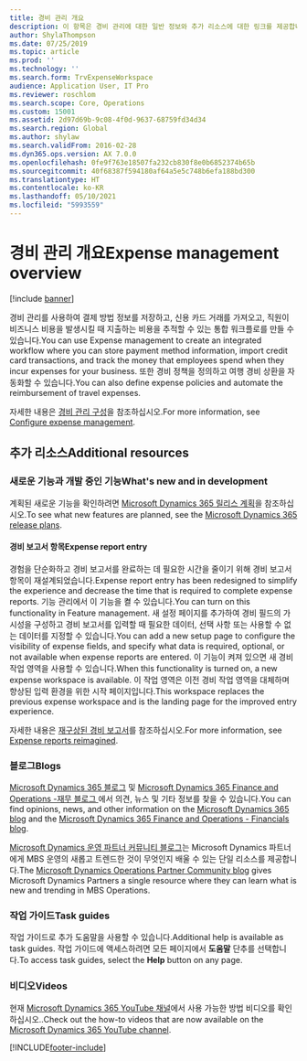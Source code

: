 ```yaml
---
title: 경비 관리 개요
description: 이 항목은 경비 관리에 대한 일반 정보와 추가 리소스에 대한 링크를 제공합니다. 경비 관리를 사용하여 결제 방법 정보를 저장하고, 신용 카드 거래를 가져오고, 직원이 비즈니스 비용을 발생시킬 때 지출하는 비용을 추적할 수 있는 통합 워크플로를 만들 수 있습니다.
author: ShylaThompson
ms.date: 07/25/2019
ms.topic: article
ms.prod: ''
ms.technology: ''
ms.search.form: TrvExpenseWorkspace
audience: Application User, IT Pro
ms.reviewer: roschlom
ms.search.scope: Core, Operations
ms.custom: 15001
ms.assetid: 2d97d69b-9c08-4f0d-9637-68759fd34d34
ms.search.region: Global
ms.author: shylaw
ms.search.validFrom: 2016-02-28
ms.dyn365.ops.version: AX 7.0.0
ms.openlocfilehash: 0fe9f763e18507fa232cb830f8e0b6852374b65b
ms.sourcegitcommit: 40f68387f594180af64a5e5c748b6efa188bd300
ms.translationtype: HT
ms.contentlocale: ko-KR
ms.lasthandoff: 05/10/2021
ms.locfileid: "5993559"
---
```

# <a name="expense-management-overview"></a><span data-ttu-id="d75b1-104">경비 관리 개요</span><span class="sxs-lookup"><span data-stu-id="d75b1-104">Expense management overview</span></span>

[!include [banner](../includes/banner.md)]

<span data-ttu-id="d75b1-105">경비 관리를 사용하여 결제 방법 정보를 저장하고, 신용 카드 거래를 가져오고, 직원이 비즈니스 비용을 발생시킬 때 지출하는 비용을 추적할 수 있는 통합 워크플로를 만들 수 있습니다.</span><span class="sxs-lookup"><span data-stu-id="d75b1-105">You can use Expense management to create an integrated workflow where you can store payment method information, import credit card transactions, and track the money that employees spend when they incur expenses for your business.</span></span> <span data-ttu-id="d75b1-106">또한 경비 정책을 정의하고 여행 경비 상환을 자동화할 수 있습니다.</span><span class="sxs-lookup"><span data-stu-id="d75b1-106">You can also define expense policies and automate the reimbursement of travel expenses.</span></span>

<span data-ttu-id="d75b1-107">자세한 내용은 [경비 관리 구성](plan-expense-management.md)을 참조하십시오.</span><span class="sxs-lookup"><span data-stu-id="d75b1-107">For more information, see [Configure expense management](plan-expense-management.md).</span></span>

## <a name="additional-resources"></a><span data-ttu-id="d75b1-108">추가 리소스</span><span class="sxs-lookup"><span data-stu-id="d75b1-108">Additional resources</span></span>

### <a name="whats-new-and-in-development"></a><span data-ttu-id="d75b1-109">새로운 기능과 개발 중인 기능</span><span class="sxs-lookup"><span data-stu-id="d75b1-109">What's new and in development</span></span>

<span data-ttu-id="d75b1-110">계획된 새로운 기능을 확인하려면 [Microsoft Dynamics 365 릴리스 계획](/dynamics365/release-plans/)을 참조하십시오.</span><span class="sxs-lookup"><span data-stu-id="d75b1-110">To see what new features are planned, see the [Microsoft Dynamics 365 release plans](/dynamics365/release-plans/).</span></span>

#### <a name="expense-report-entry"></a><span data-ttu-id="d75b1-111">경비 보고서 항목</span><span class="sxs-lookup"><span data-stu-id="d75b1-111">Expense report entry</span></span>

<span data-ttu-id="d75b1-112">경험을 단순화하고 경비 보고서를 완료하는 데 필요한 시간을 줄이기 위해 경비 보고서 항목이 재설계되었습니다.</span><span class="sxs-lookup"><span data-stu-id="d75b1-112">Expense report entry has been redesigned to simplify the experience and decrease the time that is required to complete expense reports.</span></span> <span data-ttu-id="d75b1-113">기능 관리에서 이 기능을 켤 수 있습니다.</span><span class="sxs-lookup"><span data-stu-id="d75b1-113">You can turn on this functionality in Feature management.</span></span> <span data-ttu-id="d75b1-114">새 설정 페이지를 추가하여 경비 필드의 가시성을 구성하고 경비 보고서를 입력할 때 필요한 데이터, 선택 사항 또는 사용할 수 없는 데이터를 지정할 수 있습니다.</span><span class="sxs-lookup"><span data-stu-id="d75b1-114">You can add a new setup page to configure the visibility of expense fields, and specify what data is required, optional, or not available when expense reports are entered.</span></span> <span data-ttu-id="d75b1-115">이 기능이 켜져 있으면 새 경비 작업 영역을 사용할 수 있습니다.</span><span class="sxs-lookup"><span data-stu-id="d75b1-115">When this functionality is turned on, a new expense workspace is available.</span></span> <span data-ttu-id="d75b1-116">이 작업 영역은 이전 경비 작업 영역을 대체하며 향상된 입력 환경을 위한 시작 페이지입니다.</span><span class="sxs-lookup"><span data-stu-id="d75b1-116">This workspace replaces the previous expense workspace and is the landing page for the improved entry experience.</span></span>

<span data-ttu-id="d75b1-117">자세한 내용은 [재구상된 경비 보고서](ExpenseWorkspaceNew.md)를 참조하십시오.</span><span class="sxs-lookup"><span data-stu-id="d75b1-117">For more information, see [Expense reports reimagined](ExpenseWorkspaceNew.md).</span></span>

### <a name="blogs"></a><span data-ttu-id="d75b1-118">블로그</span><span class="sxs-lookup"><span data-stu-id="d75b1-118">Blogs</span></span>

<span data-ttu-id="d75b1-119">[Microsoft Dynamics 365 블로그](https://community.dynamics.com/b/msftdynamicsblog?c=Enterprise) 및 [Microsoft Dynamics 365 Finance and Operations -재무 블로그 ](https://community.dynamics.com/365/financeandoperations/b/financials)에서 의견, 뉴스 및 기타 정보를 찾을 수 있습니다.</span><span class="sxs-lookup"><span data-stu-id="d75b1-119">You can find opinions, news, and other information on the [Microsoft Dynamics 365 blog](https://community.dynamics.com/b/msftdynamicsblog?c=Enterprise) and the [Microsoft Dynamics 365 Finance and Operations - Financials blog](https://community.dynamics.com/365/financeandoperations/b/financials).</span></span>

<span data-ttu-id="d75b1-120">[Microsoft Dynamics 운영 파트너 커뮤니티 블로그](https://community.dynamics.com/partner/b/operationspartnercommunityblog)는 Microsoft Dynamics 파트너에게 MBS 운영의 새롭고 트렌드한 것이 무엇인지 배울 수 있는 단일 리소스를 제공합니다.</span><span class="sxs-lookup"><span data-stu-id="d75b1-120">The [Microsoft Dynamics Operations Partner Community blog](https://community.dynamics.com/partner/b/operationspartnercommunityblog) gives Microsoft Dynamics Partners a single resource where they can learn what is new and trending in MBS Operations.</span></span>

### <a name="task-guides"></a><span data-ttu-id="d75b1-121">작업 가이드</span><span class="sxs-lookup"><span data-stu-id="d75b1-121">Task guides</span></span>

<span data-ttu-id="d75b1-122">작업 가이드로 추가 도움말을 사용할 수 있습니다.</span><span class="sxs-lookup"><span data-stu-id="d75b1-122">Additional help is available as task guides.</span></span> <span data-ttu-id="d75b1-123">작업 가이드에 액세스하려면 모든 페이지에서 **도움말** 단추를 선택합니다.</span><span class="sxs-lookup"><span data-stu-id="d75b1-123">To access task guides, select the **Help** button on any page.</span></span>

### <a name="videos"></a><span data-ttu-id="d75b1-124">비디오</span><span class="sxs-lookup"><span data-stu-id="d75b1-124">Videos</span></span>

<span data-ttu-id="d75b1-125">현재 [Microsoft Dynamics 365 YouTube 채널](https://www.youtube.com/channel/UCJGCg4rB3QSs8y_1FquelBQ)에서 사용 가능한 방법 비디오를 확인하십시오..</span><span class="sxs-lookup"><span data-stu-id="d75b1-125">Check out the how-to videos that are now available on the [Microsoft Dynamics 365 YouTube channel](https://www.youtube.com/channel/UCJGCg4rB3QSs8y_1FquelBQ).</span></span>


[!INCLUDE[footer-include](../includes/footer-banner.md)]